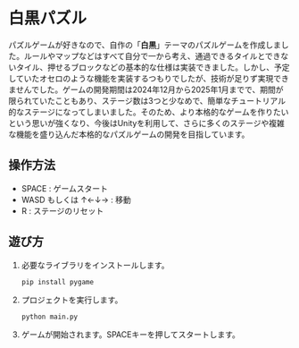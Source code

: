 # 白黒パズル

パズルゲームが好きなので、自作の「**白黒**」テーマのパズルゲームを作成しました。ルールやマップなどはすべて自分で一から考え、通過できるタイルとできないタイル、押せるブロックなどの基本的な仕様は実装できました。しかし、予定していたオセロのような機能を実装するつもりでしたが、技術が足りず実現できませんでした。ゲームの開発期間は2024年12月から2025年1月までで、期間が限られていたこともあり、ステージ数は3つと少なめで、簡単なチュートリアル的なステージになってしまいました。そのため、より本格的なゲームを作りたいという思いが強くなり、今後はUnityを利用して、さらに多くのステージや複雑な機能を盛り込んだ本格的なパズルゲームの開発を目指しています。

## 操作方法

- SPACE : ゲームスタート
- WASD もしくは ↑←↓→ : 移動
- R : ステージのリセット

## 遊び方

1. 必要なライブラリをインストールします。
   ```
   pip install pygame
   ```

2. プロジェクトを実行します。
   ```
   python main.py
   ```

3. ゲームが開始されます。SPACEキーを押してスタートします。

